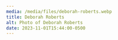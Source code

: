 ```yaml
---
media: /media/files/deborah-roberts.webp
title: Deborah Roberts
alt: Photo of Deborah Roberts
date: 2023-11-01T15:44:00-0500
---
```

